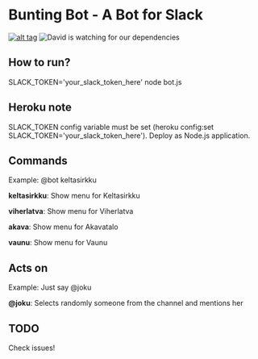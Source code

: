 # Bunting Bot - A Bot for Slack
[![alt tag](https://travis-ci.org/vvillee/bunting-bot.svg?branch=master)](https://travis-ci.org/vvillee/bunting-bot) ![David is watching for our dependencies](https://david-dm.org/vvillee/bunting-bot.svg)

## How to run?

SLACK_TOKEN='your_slack_token_here' node bot.js

## Heroku note

SLACK_TOKEN config variable must be set (heroku config:set SLACK_TOKEN='your_slack_token_here').
Deploy as Node.js application.

## Commands

Example: @bot keltasirkku

**keltasirkku**: Show menu for Keltasirkku

**viherlatva**: Show menu for Viherlatva

**akava**: Show menu for Akavatalo

**vaunu**: Show menu for Vaunu

## Acts on

Example: Just say @joku

**@joku**: Selects randomly someone from the channel and mentions her

## TODO

Check issues!
